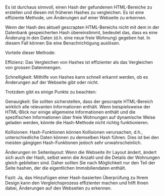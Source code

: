 Es ist durchaus sinnvoll, einen Hash der gefundenen HTML-Bereiche zu erstellen und diesen mit früheren Hashes zu vergleichen. Es ist eine effiziente Methode, um Änderungen auf einer Webseite zu erkennen.

Wenn der Hash des aktuell gescrapten HTML-Bereichs nicht mit dem in der Datenbank gespeicherten Hash übereinstimmt, bedeutet das, dass es eine Änderung in den Daten (d.h. eine neue freie Wohnung) gegeben hat. In diesem Fall können Sie eine Benachrichtigung auslösen.

Vorteile dieser Methode:

Effizienz: Das Vergleichen von Hashes ist effizienter als das Vergleichen von grossen Datenmengen.

Schnelligkeit: Mithilfe von Hashes kann schnell erkannt werden, ob es Änderungen auf der Webseite gibt oder nicht.

Trotzdem gibt es einige Punkte zu beachten:

Genauigkeit: Sie sollten sicherstellen, dass der gescrapte HTML-Bereich wirklich alle relevanten Informationen enthält. Wenn beispielsweise der HTML-Blick nur einige allgemeine Informationen enthält und die spezifischen Informationen über freie Wohnungen auf dynamische Weise geladen werden, könnte die Hash-Methode nicht richtig funktionieren.

Kollisionen: Hash-Funktionen können Kollisionen verursachen, d.h., unterschiedliche Daten können zu demselben Hash führen. Dies ist bei den meisten gängigen Hash-Funktionen jedoch sehr unwahrscheinlich.

Änderungen im Seitenlayout: Wenn die Webseite ihr Layout ändert, ändert sich auch der Hash, selbst wenn die Anzahl und die Details der Wohnungen gleich geblieben sind. Daher sollten Sie nach Möglichkeit nur den Teil der Seite hashen, der die eigentlichen Immobiliendaten enthält.

Fazit: Ja, das Hinzufügen einer Hash-basierten Überprüfung zu Ihrem Design kann den Vergleichsprozess effizienter machen und hilft Ihnen dabei, Änderungen auf den Webseiten zu erkennen.